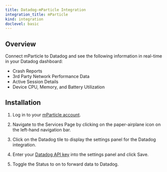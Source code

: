 ```yaml
---
title: Datadog-mParticle Integration
integration_title: mParticle
kind: integration
doclevel: basic
---
```


## Overview
Connect mParticle to Datadog and see the following information in real-time in your Datadog dashboard:

* Crash Reports
* 3rd Party Network Performance Data
* Active Session Details
* Device CPU, Memory, and Battery Utilization

## Installation 

1. Log in to your [mParticle account](https://app.mparticle.com/login?return=/).
2. Navigate to the Services Page by clicking on the paper-airplane icon on the left-hand navigation bar.

3. Click on the Datadog tile to display the settings panel for the Datadog integration.

4. Enter your [Datadog API key](https://app.datadoghq.com/account/settings#api) into the settings panel and click Save.

5. Toggle the Status to on to forward data to Datadog.


